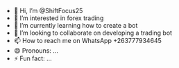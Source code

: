 - 👋 Hi, I’m @ShiftFocus25
- 👀 I’m interested in forex trading
- 🌱 I’m currently learning how to create a bot
- 💞️ I’m looking to collaborate on developing a trading bot
- 📫 How to reach me on WhatsApp +263777934645 
- 😄 Pronouns: ...
- ⚡ Fun fact: ...

<!---
ShiftFocus25/ShiftFocus25 is a ✨ special ✨ repository because its `README.md` (this file) appears on your GitHub profile.
You can click the Preview link to take a look at your changes.
--->
